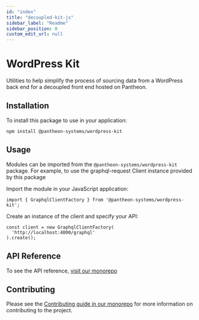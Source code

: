 ```yaml
---
id: "index"
title: "decoupled-kit-js"
sidebar_label: "Readme"
sidebar_position: 0
custom_edit_url: null
---
```


# WordPress Kit

Utilities to help simplify the process of sourcing data from a WordPress back
end for a decoupled front end hosted on Pantheon.

## Installation

To install this package to use in your application:

`npm install @pantheon-systems/wordpress-kit`

## Usage

Modules can be imported from the `@pantheon-systems/wordpress-kit` package. For
example, to use the graphql-request Client instance provided by this package

Import the module in your JavaScript application:

```
import { GraphqlClientFactory } from '@pantheon-systems/wordpress-kit';
```

Create an instance of the client and specify your API:

```
const client = new GraphqlClientFactory(
  'http://localhost:4000/graphql'
).create();
```

## API Reference

To see the API reference,
[visit our monorepo](https://github.com/pantheon-systems/decoupled-kit-js/blob/canary/web/docs/Packages/drupal-kit/modules.md)

## Contributing

Please see the
[Contributing guide in our monorepo](https://github.com/pantheon-systems/decoupled-kit-js/blob/canary/CONTRIBUTING.md)
for more information on contributing to the project.
